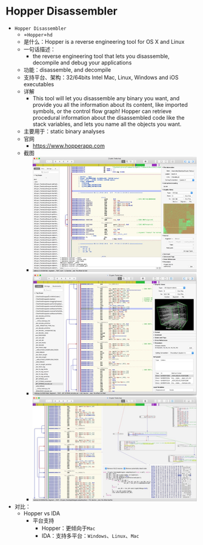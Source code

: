 # Hopper Disassembler

* `Hopper Disassembler`
  * =`Hopper`=`hd`
  * 是什么：Hopper is a reverse engineering tool for OS X and Linux
  * 一句话描述：
    * the reverse engineering tool that lets you disassemble, decompile and debug your applications
  * 功能：disassemble, and decompile
  * 支持平台、架构：32/64bits Intel Mac, Linux, Windows and iOS executables
  * 详解
    * This tool will let you disassemble any binary you want, and provide you all the information about its content, like imported symbols, or the control flow graph! Hopper can retrieve procedural information about the disassembled code like the stack variables, and lets you name all the objects you want.
  * 主要用于：static binary analyses
  * 官网
    * https://www.hopperapp.com
  * 截图
    * ![hopper_screenshot_1](../../../assets/img/hopper_screenshot_1.jpg)
    * ![hopper_screenshot_2](../../../assets/img/hopper_screenshot_2.jpg)
    * ![hopper_screenshot_3](../../../assets/img/hopper_screenshot_3.jpg)
* 对比：
  * Hopper vs IDA
    * 平台支持
      * Hopper：更倾向于`Mac`
      * IDA：支持多平台：`Windows`、`Linux`、`Mac`
